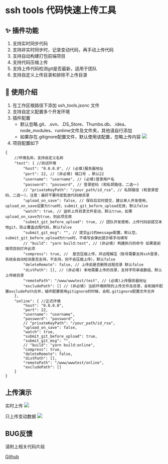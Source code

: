 # ssh tools 代码快速上传工具

## ✨ 插件功能

1. 支持实时同步代码
2. 支持非实时同步时，记录变动代码，再手动上传代码
3. 支持自动构建打包前端项目
4. 支持代码压缩上传
5. 支持上传代码检测git是否最新，适用于团队
6. 支持自定义上传目录和排除不上传目录

## 📖 使用介绍

1. 在工作区根路径下添加 ssh_tools.jsonc 文件
2. 支持自定义配置多个开发环境
3. 插件配置
   * 默认忽略.git、.svn、.DS_Store、Thumbs.db、.idea、node_modules、runtime文件及文件夹，其他请自行添加
   * 如果存在.gitignore配置文件，默认使用该配置，忽略上传内容
   ![](https://cdn.jsdelivr.net/gh/oorzc/public_img@main/img/2023%2F10%2F07%2F20231007154405.png)
4. 项目配置如下

```jsonc
{
    //环境名称，支持自定义名称
    "test": { //测试环境
        "host": "0.0.0.0", // (必填)服务器地址 
        "port": 22, // (非必填) 端口号 ，默认22
        "username": "username", // (必填)登录用户名  
        "password": "password", // 登录密码 (和私钥路径，二选一)
        // "privateKeyPath": "/your_path/id_rsa", // 私钥路径 (和登录密码，二选一)，注意：最好不要将密匙放代码根目录
        "upload_on_save": false, // 保存后实时提交，建议单人开发使用，upload_on_save设置为true时，submit_git_before_upload无效，默认false
        "watch": true, // 监听上传目录文件变动，默认true，如果upload_on_save为true，则此项无效
        "submit_git_before_upload": true, // 团队开发使用，上传代码前提交本地git，防止覆盖远程代码，默认false
        "submit_git_msg": "", // 提交git的message配置，默认空。submit_git_before_upload为true时，不填写会弹出提示框手动填写
        // "build": "yarn build:test", // (非必填) 构建执行的命令 如果是前端项目则打开此项
        "compress": true, //  是否压缩上传，并远程解压（账号需要支持ssh登录，系统会自动检测是否支持，不支持，则不会压缩上传），默认false
        "deleteRemote": false, // 上传前是否删除远程目录 默认false
        "distPath": [], // (非必填) 本地需要上传的目录，支持字符串或数组，默认上传根目录
        "remotePath": "/www/wwwtest/test", // (必填)上传服务器地址  
        "excludePath": [] // (非必填) 当前环境排除的上传文件及目录，会和插件配置excludePath合并，插件配置使用gitignore的时候，会和.gitignore配置文件合并
    },
    "online": { //正式环境
        "host": "0.0.0.0",  
        "port": 22, 
        "username": "username", 
        "password": "password",
        // "privateKeyPath": "/your_path/id_rsa", 
        "upload_on_save": false, 
        "watch": true, 
        "submit_git_before_upload": true, 
        "submit_git_msg": "", 
        // "build": "yarn build:online",  
        "compress": true, 
        "deleteRemote": false, 
        "distPath": [], 
        "remotePath": "/www/wwwtest/online",  
        "excludePath": []
    }
}
```

## 上传演示
实时上传
![](https://cdn.jsdelivr.net/gh/oorzc/public_img@main/img/2023%2F10%2F07%2F20231007165139.gif)

只上传变动数据
![](https://cdn.jsdelivr.net/gh/oorzc/public_img@main/img/2023%2F10%2F07%2F20231007164843.gif)


## BUG反馈

请附上相关代码片段

[Github](https://github.com/oorzc/ssh-tools/issues)
